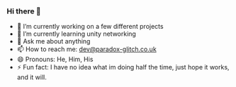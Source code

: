 ### Hi there 👋

- 🔭 I’m currently working on a few different projects
- 🌱 I’m currently learning unity networking
- 💬 Ask me about anything
- 📫 How to reach me: dev@paradox-glitch.co.uk
- 😄 Pronouns: He, Him, His
- ⚡ Fun fact: I have no idea what im doing half the time, just hope it works, and it will.

